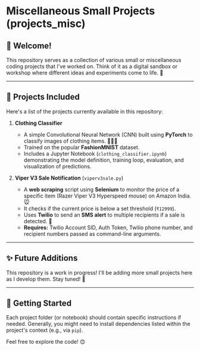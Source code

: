 # Miscellaneous Small Projects (projects_misc)

## 👋 Welcome!

This repository serves as a collection of various small or miscellaneous coding projects that I've worked on. Think of it as a digital sandbox or workshop where different ideas and experiments come to life. 🧪

---

## 📁 Projects Included

Here's a list of the projects currently available in this repository:

1.  **Clothing Classifier**

    - A simple Convolutional Neural Network (CNN) built using **PyTorch** to classify images of clothing items. 👕👖👟
    - Trained on the popular **FashionMNIST** dataset.
    - Includes a Jupyter Notebook (`clothing_classifier.ipynb`) demonstrating the model definition, training loop, evaluation, and visualization of predictions.

2.  **Viper V3 Sale Notification** (`viperv3sale.py`)
    - A **web scraping** script using **Selenium** to monitor the price of a specific item (Razer Viper V3 Hyperspeed mouse) on Amazon India. 🐭
    - It checks if the current price is below a set threshold (`₹12999`).
    - Uses **Twilio** to send an **SMS alert** to multiple recipients if a sale is detected. 📱
    - **Requires:** Twilio Account SID, Auth Token, Twilio phone number, and recipient numbers passed as command-line arguments.

---

## ✨ Future Additions

This repository is a work in progress! I'll be adding more small projects here as I develop them. Stay tuned! 🚀

---

## 🚀 Getting Started

Each project folder (or notebook) should contain specific instructions if needed. Generally, you might need to install dependencies listed within the project's context (e.g., via `pip`).

Feel free to explore the code! 😊
